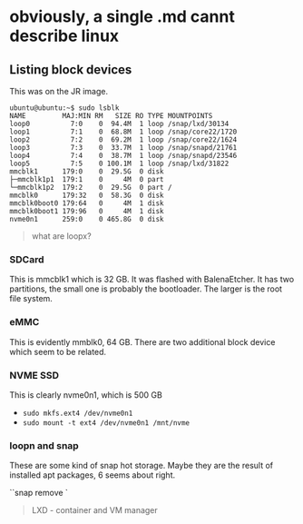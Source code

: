 # obviously, a single .md cannt describe linux

## Listing block devices
This was on the JR image.
```
ubuntu@ubuntu:~$ sudo lsblk
NAME         MAJ:MIN RM   SIZE RO TYPE MOUNTPOINTS
loop0          7:0    0  94.4M  1 loop /snap/lxd/30134
loop1          7:1    0  68.8M  1 loop /snap/core22/1720
loop2          7:2    0  69.2M  1 loop /snap/core22/1624
loop3          7:3    0  33.7M  1 loop /snap/snapd/21761
loop4          7:4    0  38.7M  1 loop /snap/snapd/23546
loop5          7:5    0 100.1M  1 loop /snap/lxd/31822
mmcblk1      179:0    0  29.5G  0 disk
├─mmcblk1p1  179:1    0     4M  0 part
└─mmcblk1p2  179:2    0  29.5G  0 part /
mmcblk0      179:32   0  58.3G  0 disk
mmcblk0boot0 179:64   0     4M  1 disk
mmcblk0boot1 179:96   0     4M  1 disk
nvme0n1      259:0    0 465.8G  0 disk
```

> what are loopx?

### SDCard
This is mmcblk1 which is 32 GB.
It was flashed with BalenaEtcher.
It has two partitions, the small one is probably the bootloader.
The larger is the root file system.

### eMMC
This is evidently mmblk0, 64 GB.
There are two additional block device which seem to be related.

### NVME SSD
This is clearly nvme0n1, which is 500 GB

- ``sudo mkfs.ext4 /dev/nvme0n1``
- ``sudo mount -t ext4 /dev/nvme0n1 /mnt/nvme``

### loopn and snap
These are some kind of snap hot storage.
Maybe they are the result of installed apt packages, 6 seems about right.

``snap remove <package-name>`

> LXD - container and VM manager
